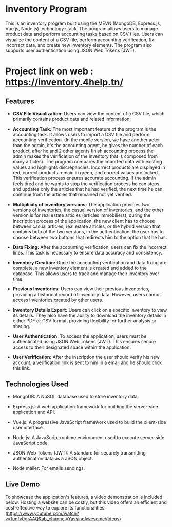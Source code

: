 
# Inventory Program

This is an inventory program built using the MEVN (MongoDB, Express.js, Vue.js, Node.js) technology stack. The program allows users to manage product data and perform accounting tasks based on CSV files. Users can visualize the content of a CSV file, perform accounting verification, fix incorrect data, and create new inventory elements. The program also supports user authentication using JSON Web Tokens (JWT).

# Project link on web : https://inventory.4help.tn/


## Features

- **CSV File Visualization:** Users can view the content of a CSV file, which primarily contains product data and related information.

- **Accounting Task:** The most important feature of the program is the accounting task. It allows users to import a CSV file and perform accounting verification. (In the mobile version, we have another actor than the admin, it's the accounting agent, he gives the number of each product, after he and 2 other agents finish accounting process the admin makes the verification of the inventory that is composed from many articles). The program compares the imported data with existing values and highlights discrepancies. Incorrect products are displayed in red, correct products remain in green, and correct values are locked. This verification process ensures accurate accounting. If the admin feels tired and he wants to stop the verification process he can stops and updates only the articles that he had verified, the next time he can continue from the articles that remained not yet verified.

- **Multiplicity of inventory versions:** The application provides two versions of inventories, the casual version of inventories, and the other version is for real estate articles (articles immobiliers), during the inscription process of the application, the new client has to choose between casual articles, real estate articles, or the hybrid version that contains both of the two versions, in the authentication, the user has to choose between two buttons that redirects him to the option that he has.

- **Data Fixing:** After the accounting verification, users can fix the incorrect lines. This task is necessary to ensure data accuracy and consistency.

- **Inventory Creation:** Once the accounting verification and data fixing are complete, a new inventory element is created and added to the database. This allows users to track and manage their inventory over time.

- **Previous Inventories:** Users can view their previous inventories, providing a historical record of inventory data. However, users cannot access inventories created by other users.

- **Inventory Details Export:** Users can click on a specific inventory to view its details. They also have the ability to download the inventory details in either PDF or CSV format, providing flexibility for further analysis or sharing.

- **User Authentication:** To access the application, users must be authenticated using JSON Web Tokens (JWT). This ensures secure access to their designated space within the application.

- **User Verification:** After the inscription the user should verify his new account, a verification link is sent to him in a email and he should click this link.

## Technologies Used

- MongoDB: A NoSQL database used to store inventory data.

- Express.js: A web application framework for building the server-side application and API.

- Vue.js: A progressive JavaScript framework used to build the client-side user interface.

- Node.js: A JavaScript runtime environment used to execute server-side JavaScript code.

- JSON Web Tokens (JWT): A standard for securely transmitting authentication data as a JSON object.

- Node mailer: For emails sendings.

## Live Demo
To showcase the application's features, a video demonstration is included below. Hosting a website can be costly, but this video offers an efficient and cost-effective way to explore its functionalities. (https://www.youtube.com/watch?v=funfv0grAAQ&ab_channel=YassineAwesomeVideos)

